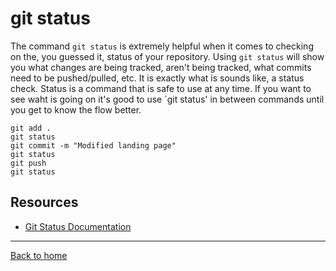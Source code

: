 # git status
The command `git status` is extremely helpful when it comes to checking on the, you guessed it, status of your repository. 
Using `git status` will show you what changes are being tracked, aren't being tracked, what commits need to be pushed/pulled, etc. 
It is exactly what is sounds like, a status check.
Status is a command that is safe to use at any time. 
If you want to see waht is going on it's good to use `git status' in between commands until you get to know the flow better. 
```
git add .
git status
git commit -m "Modified landing page"
git status
git push
git status
```
## Resources
- [Git Status Documentation](http://git-scm.com/docs/git-status)
---
[Back to home](../README/md)
